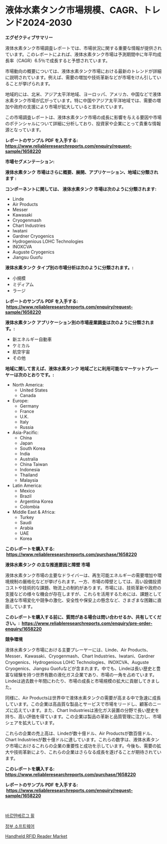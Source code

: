 <p><h1>液体水素タンク市場規模、CAGR、トレンド2024-2030</h1></p><p><strong>エグゼクティブサマリー</strong></p>
<p><p>液体水素タンク市場調査レポートでは、市場状況に関する重要な情報が提供されています。このレポートによれば、液体水素タンク市場は予測期間中に年平均成長率（CAGR）6.5％で成長すると予想されています。</p><p>市場動向の概要については、液体水素タンク市場における最新のトレンドが詳細に説明されています。例えば、需要の増加や技術革新などが市場をけん引していることが挙げられます。</p><p>地域的には、北米、アジア太平洋地域、ヨーロッパ、アメリカ、中国などで液体水素タンク市場が広がっています。特に中国やアジア太平洋地域では、需要の増加や政府の支援により市場が拡大していると言われています。</p><p>この市場調査レポートは、液体水素タンク市場の成長に影響を与える要因や市場のポテンシャルについて詳細に分析しており、投資家や企業にとって貴重な情報源となっています。</p></p>
<p><strong>レポートのサンプル PDF を入手する: <a href="https://www.reliableresearchreports.com/enquiry/request-sample/1658220">https://www.reliableresearchreports.com/enquiry/request-sample/1658220</a></strong></p>
<p><strong>市場セグメンテーション:</strong></p>
<p><strong> 液体水素タンク 市場はさらに概要、展開、アプリケーション、地域に分類されます :</strong></p>
<p><strong>コンポーネントに関しては、 液体水素タンク 市場は次のように分類されます: &nbsp;</strong></p>
<p><ul><li>Linde</li><li>Air Products</li><li>Messer</li><li>Kawasaki</li><li>Cryogenmash</li><li>Chart Industries</li><li>Iwatani</li><li>Gardner Cryogenics</li><li>Hydrogenious LOHC Technologies</li><li>INOXCVA</li><li>Auguste Cryogenics</li><li>Jiangsu Guofu</li></ul></p>
<p><strong> 液体水素タンク タイプ別の市場分析は次のように分類されます。:</strong></p>
<p><ul><li>小規模</li><li>ミディアム</li><li>ラージ</li></ul></p>
<p><strong>レポートのサンプル PDF を入手する: &nbsp;<a href="https://www.reliableresearchreports.com/enquiry/request-sample/1658220">https://www.reliableresearchreports.com/enquiry/request-sample/1658220</a></strong></p>
<p><strong> 液体水素タンク アプリケーション別の市場産業調査は次のように分類されます。:</strong></p>
<p><ul><li>新エネルギー自動車</li><li>ケミカル</li><li>航空宇宙</li><li>その他</li></ul></p>
<p><strong>地域に関して言えば、液体水素タンク 地域ごとに利用可能なマーケットプレーヤーは次のとおりです。:</strong></p>
<p><ul>
    <li>
        North America:
        <ul>
            <li>United States</li>
            <li>Canada</li>
        </ul>
    </li>
    <li>
        Europe:
        <ul>
            <li>Germany</li>
            <li>France</li>
            <li>U.K.</li>
            <li>Italy</li>
            <li>Russia</li>
        </ul>
    </li>
    <li>
        Asia-Pacific:
        <ul>
            <li>China</li>
            <li>Japan</li>
            <li>South Korea</li>
            <li>India</li>
            <li>Australia</li>
            <li>China Taiwan</li>
            <li>Indonesia</li>
            <li>Thailand</li>
            <li>Malaysia</li>
        </ul>
    </li>
    <li>
        Latin America:
        <ul>
            <li>Mexico</li>
            <li>Brazil</li>
            <li>Argentina Korea</li>
            <li>Colombia</li>
        </ul>
    </li>
    <li>
        Middle East & Africa:
        <ul>
            <li>Turkey</li>
            <li>Saudi</li>
            <li>Arabia</li>
            <li>UAE</li>
            <li>Korea</li>
        </ul>
    </li>
    </ul></p>
<p><strong>このレポートを購入する: &nbsp;<a href="https://www.reliableresearchreports.com/purchase/1658220">https://www.reliableresearchreports.com/purchase/1658220</a></strong></p>
<p><strong>液体水素タンク の主な推進要因と障壁 市場</strong></p>
<p><p>液体水素タンク市場の主要なドライバーは、再生可能エネルギーの需要増加や環境規制の厳格化などが挙げられます。一方、市場の障壁としては、高い設備投資コストや技術的な課題、物流上の制約があります。市場には、技術革新や政府の支援などの様々な機会が存在しますが、これらを活用するためには、課題として急速な市場変化や競争の激化、安全性や保安上の懸念など、さまざまな困難に直面しています。</p></p>
<p><strong>このレポートを購入する前に、質問がある場合は問い合わせるか、共有してください。:&nbsp; <a href="https://www.reliableresearchreports.com/enquiry/pre-order-enquiry/1658220">https://www.reliableresearchreports.com/enquiry/pre-order-enquiry/1658220</a></strong></p>
<p><strong>競争環境</strong></p>
<p><p>液体水素タンク市場における主要プレーヤーには、Linde、Air Products、Messer、Kawasaki、Cryogenmash、Chart Industries、Iwatani、Gardner Cryogenics、Hydrogenious LOHC Technologies、INOXCVA、Auguste Cryogenics、Jiangsu Guofuなどが含まれます。中でも、Lindeは長い歴史と豊富な経験を持つ世界有数の液化ガス企業であり、市場の一角を占めています。Lindeは過去数十年間にわたり、市場の成長と市場規模の拡大に貢献してきました。</p><p>同様に、Air Productsは世界中で液体水素タンクの需要が高まる中で急速に成長しています。この企業は高品質な製品とサービスで市場をリードし、顧客のニーズに応えています。また、Chart Industriesは液化ガス装置の分野で長い歴史を持ち、高い評価を得ています。この企業は製品の革新と品質管理に注力し、市場シェアを拡大しています。</p><p>これらの企業の売上高は、Lindeが数十億ドル、Air Productsが数百億ドル、Chart Industriesが数十億ドルに達しています。これらの数字は、液体水素タンク市場におけるこれらの企業の重要性と成功を示しています。今後も、需要の拡大や技術革新により、これらの企業はさらなる成長を遂げることが期待されています。</p></p>
<p><strong>このレポートを購入する: &nbsp; <a href="https://www.reliableresearchreports.com/purchase/1658220">https://www.reliableresearchreports.com/purchase/1658220</a></strong></p>
<p><strong>レポートのサンプル PDF を入手する: &nbsp;<a href="https://www.reliableresearchreports.com/enquiry/request-sample/1658220">https://www.reliableresearchreports.com/enquiry/request-sample/1658220</a></strong><strong></strong></p>
<p>&nbsp;</p>
<p><p><a href="https://github.com/TimmyMann6767/Market-Research-Report-List-1/blob/main/144155111457.md">바르텐베르그 휠</a></p><p><a href="https://github.com/JeromeRtyau89966/Market-Research-Report-List-1/blob/main/643049811458.md">정부 소프트웨어</a></p><p><a href="https://github.com/Airanohannonzb68e5pb53oc1/Market-Research-Report-List-1/blob/main/handheld-rfid-reader-market.md">Handheld RFID Reader Market</a></p></p>